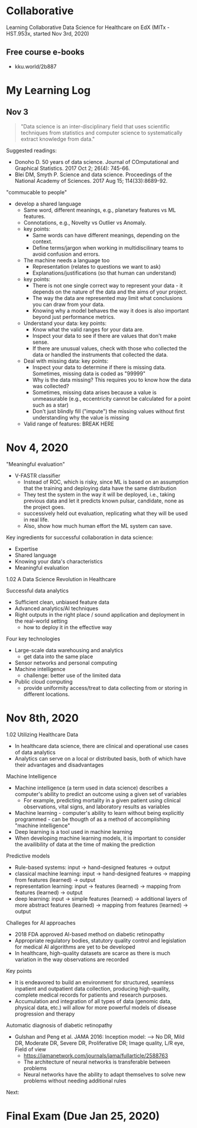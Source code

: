 # Collaborative

Learning Collaborative Data Science for Healthcare on EdX (MITx - HST.953x, started Nov 3rd, 2020)

## Free course e-books
* kku.world/2b887

# My Learning Log

## Nov 3

> "Data science is an inter-disciplinary field that uses scientific techniques from statistics and computer science to systematically extract knowledge from data."

Suggested readings:
  * Donoho D. 50 years of data science. Journal of COmputational and Graphical Statistics. 2017 Oct 2; 26(4): 745-66.
  * Blei DM, Smyth P. Science and data science. Proceedings of the National Academy of Sciences. 2017 Aug 15; 114(33):8689-92.
  
"commucable to people"
  * develop a shared language
    * Same word, different meanings, e.g., planetary features vs ML features.
    * Connotations, e.g., Novelty vs Outlier vs Anomaly.
    * key points: 
      * Same words can have different meanings, depending on the context.
      * Define terms/jargon when working in multidiscilinary teams to avoid confusion and errors.
    * The machine needs a language too
      * Representation (relates to questions we want to ask)
      * Explanations/justifications (so that human can understand)
    * key points: 
      * There is not one single correct way to represent your data - it depends on the nature of the data and the aims of your project.
      * The way the data are represented may limit what conclusions you can draw from your data.
      * Knowing why a model behaves the way it does is also important beyond just performance metrics.
    * Understand your data: key points: 
      * Know what the valid ranges for your data are.
      * Inspect your data to see if there are values that don't make sense.
      * If there are unusual values, check with those who collected the data or handled the instruments that collected the data.
    * Deal with missing data: key points: 
      * Inspect your data to determine if there is missing data. Sometimes, missing data is coded as "99999"
      * Why is the data missing? This requires you to know how the data was collected?
      * Sometimes, missing data arises because a value is unmeasurable (e.g., eccentricity cannot be calculated for a point such as a star)
      * Don't just blindly fill ("impute") the missing values without first understanding why the value is missing
    * Valid range of features: BREAK HERE      
   
# Nov 4, 2020

"Meaningful evaluation"
  * V-FASTR classifier
    * Instead of ROC, which is risky, since ML is based on an assumption that the training and deploying data have the same distribution
    * They test the system in the way it will be deployed, i.e., taking previous data and let it predicts known pulsar, candidate, none as the project goes.
    * successively held out evaluation, replicating what they will be used in real life.
    * Also, show how much human effort the ML system can save.

Key ingredients for successful collaboration in data science:
  * Expertise
  * Shared language
  * Knowing your data's characteristics
  * Meaningful evaluation

1.02 A Data Science Revolution in Healthcare

Successful data analytics
  * Sufficient clean, unbiased feature data
  * Advanced analytics/AI techniques
  * Right outputs in the right place / sound application and deployment in the real-world setting
    * how to deploy it in the effective way
    
Four key technologies
  * Large-scale data warehousing and analytics
    * get data into the same place
  * Sensor networks and personal computing
  * Machine intelligence
    * challenge: better use of the limited data
  * Public cloud computing
    * provide uniformity access/treat to data collecting from or storing in different locations.
 
# Nov 8th, 2020
1.02 Utilizing Healthcare Data
  * In healthcare data science, there are clinical and operational use cases of data analytics
  * Analytics can serve on a local or distributed basis, both of which have their advantages and disadvantages
  
Machine Intelligence
  * Machine intelligence (a term used in data science) describes a computer's ability to predict an outcome using a given set of variables
    * For example, predicting mortality in a given patient using clinical observations, vital signs, and laboratory results as variables
  * Machine learning - computer's ability to learn without being explicitly programmed - can be thougth of as a method of accomplishing "machine intelligence"
  * Deep learning is a tool used in machine learning
  * When developing machine learning models, it is important to consider the availibility of data at the time of making the prediction

Predictive models
  * Rule-based systems: input -> hand-designed features -> output
  * classical machine learning: input -> hand-designed features -> mapping from features (learned) -> output
  * representation learning: input -> features (learned) -> mapping from features (learned) -> output
  * deep learning: input -> simple features (learned) -> additional layers of more abstract features (learned) -> mapping from features (learned) -> output
  
Challeges for AI approaches
  * 2018 FDA approved AI-based method on diabetic retinopathy
  * Appropriate regulatory bodies, statutory quality control and legislation for medical AI algorithms are yet to be developed
  * In healthcare, high-quality datasets are scarce as there is much variation in the way observations are recorded

Key points
  * It is endeavored to build an environment for structured, seamless inpatient and outpatient data collection, producing high-quality, complete medical records for patients and research purposes.
  * Accumulation and integration of all types of data (genomic data, physical data, etc.) will allow for more powerful models of disease progression and therapy
  
Automatic diagnosis of diabetic retinopathy
  * Gulshan and Peng et al. JAMA 2016: Inception model: --> No DR, Mild DR, Moderate DR, Severe DR, Proliferative DR; Image quality, L/R eye, Field of view
    * https://jamanetwork.com/journals/jama/fullarticle/2588763
    * The architecture of neural networks is transferable between problems
    * Neural networks have the ability to adapt themselves to solve new problems without needing additional rules

Next: 




# Final Exam (Due Jan 25, 2020)
